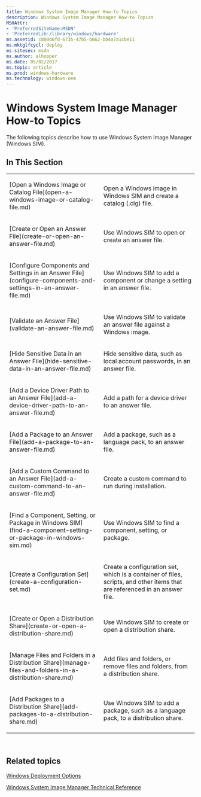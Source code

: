 ```yaml
---
title: Windows System Image Manager How-to Topics
description: Windows System Image Manager How-to Topics
MSHAttr:
- 'PreferredSiteName:MSDN'
- 'PreferredLib:/library/windows/hardware'
ms.assetid: c800d6fd-6735-47b5-b662-bb4a7a1cbe11
ms.mktglfcycl: deploy
ms.sitesec: msdn
ms.author: alhopper
ms.date: 05/02/2017
ms.topic: article
ms.prod: windows-hardware
ms.technology: windows-oem
---
```


# Windows System Image Manager How-to Topics


The following topics describe how to use Windows System Image Manager (Windows SIM).

## In This Section


<table>
<colgroup>
<col width="50%" />
<col width="50%" />
</colgroup>
<tbody>
<tr class="odd">
<td><p>[Open a Windows Image or Catalog File](open-a-windows-image-or-catalog-file.md)</p></td>
<td><p>Open a Windows image in Windows SIM and create a catalog (.clg) file.</p></td>
</tr>
<tr class="even">
<td><p>[Create or Open an Answer File](create-or-open-an-answer-file.md)</p></td>
<td><p>Use Windows SIM to open or create an answer file.</p></td>
</tr>
<tr class="odd">
<td><p>[Configure Components and Settings in an Answer File](configure-components-and-settings-in-an-answer-file.md)</p></td>
<td><p>Use Windows SIM to add a component or change a setting in an answer file.</p></td>
</tr>
<tr class="even">
<td><p>[Validate an Answer File](validate-an-answer-file.md)</p></td>
<td><p>Use Windows SIM to validate an answer file against a Windows image.</p></td>
</tr>
<tr class="odd">
<td><p>[Hide Sensitive Data in an Answer File](hide-sensitive-data-in-an-answer-file.md)</p></td>
<td><p>Hide sensitive data, such as local account passwords, in an answer file.</p></td>
</tr>
<tr class="even">
<td><p>[Add a Device Driver Path to an Answer File](add-a-device-driver-path-to-an-answer-file.md)</p></td>
<td><p>Add a path for a device driver to an answer file.</p></td>
</tr>
<tr class="odd">
<td><p>[Add a Package to an Answer File](add-a-package-to-an-answer-file.md)</p></td>
<td><p>Add a package, such as a language pack, to an answer file.</p></td>
</tr>
<tr class="even">
<td><p>[Add a Custom Command to an Answer File](add-a-custom-command-to-an-answer-file.md)</p></td>
<td><p>Create a custom command to run during installation.</p></td>
</tr>
<tr class="odd">
<td><p>[Find a Component, Setting, or Package in Windows SIM](find-a-component-setting-or-package-in-windows-sim.md)</p></td>
<td><p>Use Windows SIM to find a component, setting, or package.</p></td>
</tr>
<tr class="even">
<td><p>[Create a Configuration Set](create-a-configuration-set.md)</p></td>
<td><p>Create a configuration set, which is a container of files, scripts, and other items that are referenced in an answer file.</p></td>
</tr>
<tr class="odd">
<td><p>[Create or Open a Distribution Share](create-or-open-a-distribution-share.md)</p></td>
<td><p>Use Windows SIM to create or open a distribution share.</p></td>
</tr>
<tr class="even">
<td><p>[Manage Files and Folders in a Distribution Share](manage-files-and-folders-in-a-distribution-share.md)</p></td>
<td><p>Add files and folders, or remove files and folders, from a distribution share.</p></td>
</tr>
<tr class="odd">
<td><p>[Add Packages to a Distribution Share](add-packages-to-a-distribution-share.md)</p></td>
<td><p>Use Windows SIM to add a package, such as a language pack, to a distribution share.</p></td>
</tr>
</tbody>
</table>

 

## Related topics


[Windows Deployment Options](http://go.microsoft.com/fwlink/?LinkId=214574)

[Windows System Image Manager Technical Reference](windows-system-image-manager-technical-reference.md)

 

 







